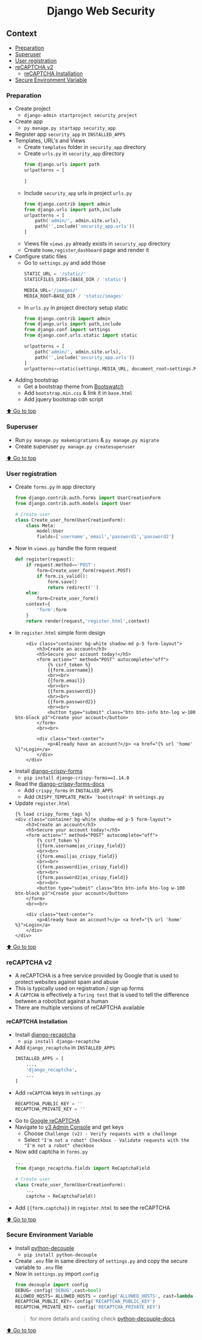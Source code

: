 <div align="center">
<h1>Django Web Security</h1>
</div>

## Context
- [Preparation](#preparation)
- [Superuser](#superuser)
- [User registration](#user-registration)
- [reCAPTCHA v2](#recaptcha-v2)
    - [reCAPTCHA Installation](#recaptcha-installation)
- [Secure Environment Variable](#secure-environment-variable)

### Preparation
- Create project 
    - `django-admin startproject security_project`
- Create app
    - `py manage.py startapp security_app`
- Register app `security_app` in `INSTALLED_APPS`
- Templates, URL's and Views
    - Create `templates` folder in `security_app` directory
    - Create `urls.py` in `security_app` directory
        ```py
        from django.urls import path
        urlpatterns = [
            
        ]
        ```
    - Include `security_app` urls in project `urls.py`
        ```py
        from django.contrib import admin
        from django.urls import path,include
        urlpatterns = [
            path('admin/', admin.site.urls),
            path('',include('security_app.urls'))
        ]
        ```
    - Views file `views.py` already exists in `security_app` directory
    - Create `home`,`register`,`dashboard` page and render it
- Configure static files
    - Go to `settings.py` and add those
        ```py
        STATIC_URL = '/static/'
        STATICFILES_DIRS=[BASE_DIR / 'static']

        MEDIA_URL='/images/'
        MEDIA_ROOT=BASE_DIR / 'static/images'
        ```
    - In `urls.py` in project directory setup static
        ```py
        from django.contrib import admin
        from django.urls import path,include
        from django.conf import settings
        from django.conf.urls.static import static

        urlpatterns = [
            path('admin/', admin.site.urls),
            path('',include('security_app.urls'))
        ]
        urlpatterns+=static(settings.MEDIA_URL, document_root=settings.MEDIA_ROOT)
        ```
- Adding bootstrap
    - Get a bootstrap theme from [Bootswatch](https://bootswatch.com/)
    - Add `bootstrap.min.css` & link it in `base.html`
    - Add jquery bootstrap cdn script

[⬆️ Go to top](#context)

### Superuser
- Run `py manage.py makemigrations` & `py manage.py migrate`
- Create superuser `py manage.py createsuperuser`

[⬆️ Go to top](#context)

### User registration
- Create `forms.py` in app directory
    ```py
    from django.contrib.auth.forms import UserCreationForm
    from django.contrib.auth.models import User

    # Create user 
    class Create_user_form(UserCreationForm):
        class Meta:
            model:User
            fields=['username','email','password1','password2']
    ```
- Now in `views.py` handle the form request
    ```py
    def register(request):
        if request.method=='POST':
            form=Create_user_form(request.POST)
            if form.is_valid():
                form.save()
                return redirect('')
        else:
            form=Create_user_form()
        context={
            'form':form
        }
        return render(request,'register.html',context)
    ```
- In `register.html` simple form design
    ```jinja
        <div class="container bg-white shadow-md p-5 form-layout">
            <h3>Create an account</h3>
            <h5>Secure your account today!</h5>
            <form action="" method="POST" autocomplete="off">
                {% csrf_token %}
                {{form.username}}
                <br><br>
                {{form.email}}
                <br><br>
                {{form.password1}}
                <br><br>
                {{form.password2}}
                <br><br>
                <button type="submit" class="btn btn-info btn-log w-100 btn-block p3">Create your account</button>
            </form>
            <br><br>

            <div class="text-center">
                <p>Already have an account?</p> <a href="{% url 'home' %}">Login</a>
            </div>
        </div>
    ```
- Install [django-crispy-forms](https://pypi.org/project/django-crispy-forms/)
    - `pip install django-crispy-forms==1.14.0`
- Read the [django-crispy-forms-docs](https://django-crispy-forms.readthedocs.io/en/latest/install.html)
    - Add `crispy_forms` in `INSTALLED_APPS`
    - Add `CRISPY_TEMPLATE_PACK= 'bootstrap4'` in `settings.py`
- Update `register.html`
    ```jinja
    {% load crispy_forms_tags %}
    <div class="container bg-white shadow-md p-5 form-layout">
        <h3>Create an account</h3>
        <h5>Secure your account today!</h5>
        <form action="" method="POST" autocomplete="off">
            {% csrf_token %}
            {{form.username|as_crispy_field}}
            <br><br>
            {{form.email|as_crispy_field}}
            <br><br>
            {{form.password1|as_crispy_field}}
            <br><br>
            {{form.password2|as_crispy_field}}
            <br><br>
            <button type="submit" class="btn btn-info btn-log w-100 btn-block p3">Create your account</button>
        </form>
        <br><br>

        <div class="text-center">
            <p>Already have an account?</p> <a href="{% url 'home' %}">Login</a>
        </div>
    </div>
    ```

[⬆️ Go to top](#context)

### reCAPTCHA v2
- A reCAPTCHA is a free service provided by Google that is used to protect websites against spam and abuse
- This is typically used on registration / sign up forms
- A `CAPTCHA` is effectively a `Turing test` that is used to tell the difference between a robot/bot against a human
- There are multiple versions of reCAPTCHA available

#### reCAPTCHA Installation
- Install [django-recaptcha](https://pypi.org/project/django-recaptcha/)
    - `pip install django-recaptcha`
- Add `django_recaptcha` in `INSTALLED_APPS`
    ```py
    INSTALLED_APPS = [
        ...,
        'django_recaptcha',
        ...
    ]
    ```
- Add `reCAPTCHA` keys in `settings.py`
    ```py
    RECAPTCHA_PUBLIC_KEY = ''
    RECAPTCHA_PRIVATE_KEY = ''
    ```
- Go to [Google reCAPTCHA](https://www.google.com/recaptcha/about/)
- Navigate to [v3 Admin Console](https://www.google.com/recaptcha/admin/create) and get keys
    - Choose `Challenge (v2) - Verify requests with a challenge`
    - Select `"I'm not a robot" Checkbox - Validate requests with the "I'm not a robot" checkbox`
- Now add captcha in `forms.py`
    ```py
    ...
    from django_recaptcha.fields import ReCaptchaField

    # Create user 
    class Create_user_form(UserCreationForm):
        ...
        captcha = ReCaptchaField()
    ```
- Add `{{form.captcha}}` in `register.html` to see the reCAPTCHA

[⬆️ Go to top](#context)

### Secure Environment Variable
- Install [python-decouple](https://pypi.org/project/python-decouple/)
    - `pip install python-decouple`
- Create `.env` file in same directory of `settings.py` and copy the secure variable to `.env` file
- Now in `settings.py` import `config`
    ```py
    from decouple import config
    DEBUG= config('DEBUG',cast=bool)
    ALLOWED_HOSTS= ALLOWED_HOSTS = config('ALLOWED_HOSTS', cast=lambda v: [s.strip() for s in v.split(',')])
    RECAPTCHA_PUBLIC_KEY= config('RECAPTCHA_PUBLIC_KEY')
    RECAPTCHA_PRIVATE_KEY= config('RECAPTCHA_PRIVATE_KEY')
    ```
    > for more details and casting check [python-decouple-docs](https://github.com/HBNetwork/python-decouple)

[⬆️ Go to top](#context)